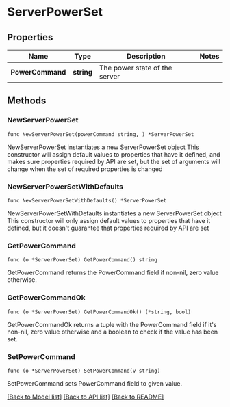# ServerPowerSet

## Properties

Name | Type | Description | Notes
------------ | ------------- | ------------- | -------------
**PowerCommand** | **string** | The power state of the server | 

## Methods

### NewServerPowerSet

`func NewServerPowerSet(powerCommand string, ) *ServerPowerSet`

NewServerPowerSet instantiates a new ServerPowerSet object
This constructor will assign default values to properties that have it defined,
and makes sure properties required by API are set, but the set of arguments
will change when the set of required properties is changed

### NewServerPowerSetWithDefaults

`func NewServerPowerSetWithDefaults() *ServerPowerSet`

NewServerPowerSetWithDefaults instantiates a new ServerPowerSet object
This constructor will only assign default values to properties that have it defined,
but it doesn't guarantee that properties required by API are set

### GetPowerCommand

`func (o *ServerPowerSet) GetPowerCommand() string`

GetPowerCommand returns the PowerCommand field if non-nil, zero value otherwise.

### GetPowerCommandOk

`func (o *ServerPowerSet) GetPowerCommandOk() (*string, bool)`

GetPowerCommandOk returns a tuple with the PowerCommand field if it's non-nil, zero value otherwise
and a boolean to check if the value has been set.

### SetPowerCommand

`func (o *ServerPowerSet) SetPowerCommand(v string)`

SetPowerCommand sets PowerCommand field to given value.



[[Back to Model list]](../README.md#documentation-for-models) [[Back to API list]](../README.md#documentation-for-api-endpoints) [[Back to README]](../README.md)


